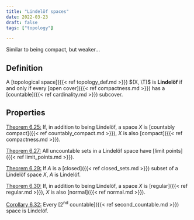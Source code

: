 ```yaml
---
title: "Lindelöf spaces"
date: 2022-03-23
draft: false
tags: ["topology"]

---
```


Similar to being compact, but weaker...

## Definition
A [topological space]({{< ref topology_def.md >}}) $(X, \T)$ is **Lindelöf** if and only if every [open cover]({{< ref compactness.md >}}) has a [countable]({{< ref cardinality.md >}}) subcover. 

## Properties
[Theorem 6.25:](\work.pdf#page=58) If, in addition to being Lindelöf, a space $X$ is [countably compact]({{< ref countably_compact.md >}}), $X$ is also [compact]({{< ref compactness.md >}}).

[Theorem 6.27:](\work.pdf#page=59) All uncountable sets in a Lindelöf space have [limit points]({{< ref limit_points.md >}}).

[Theorem 6.29:](\work.pdf#page=61) If $A$ is a [closed]({{< ref closed_sets.md >}}) subset of a Lindelöf space $X$, $A$ is Lindelöf. 

[Theorem 6.30:](\work.pdf#page=61) If, in addition to being Lindelöf, a space $X$ is [regular]({{< ref regular.md >}}), $X$ is also [normal]({{< ref normal.md >}}). 

[Corollary 6.32:](\work.pdf#page=62) Every [2<sup>nd</sup> countable]({{< ref second_countable.md >}}) space is Lindelöf.